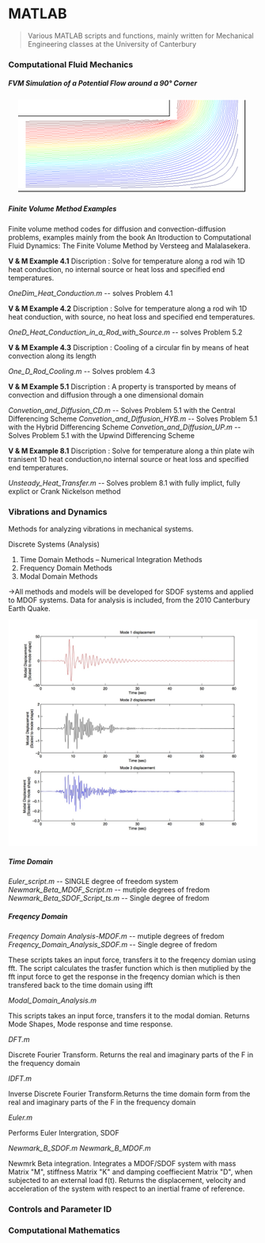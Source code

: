 MATLAB
======

> Various MATLAB scripts and functions, mainly written for Mechanical Engineering classes at the University of Canterbury

### Computational Fluid Mechanics


##### FVM Simulation of a Potential Flow around a 90° Corner

<p align="center">
  <img src="https://github.com/benjmunro/MatLAB/blob/master/Computational%20Fluid%20Mechanics/Stream_lines.png" alt="Stream lines"/>
</p>


##### Finite Volume Method Examples

Finite volume method codes for diffusion and convection-diffusion problems, examples mainly from the book An Itroduction to Computational Fluid Dynamics: The Finite Volume Method by Versteeg and Malalasekera.


**V & M Example 4.1**
Discription : Solve for temperature along a rod wih 1D heat conduction, no internal source or heat loss and specified end temperatures.

*OneDim_Heat_Conduction.m* -- solves Problem 4.1

**V & M Example 4.2**
Discription : Solve for temperature along a rod wih 1D heat conduction, with source, no heat loss and specified end temperatures.

*OneD_Heat_Conduction_in_a_Rod_with_Source.m* -- solves Problem 5.2

**V & M Example 4.3**
Discription : Cooling of a circular fin by means of heat convection along its length

*One_D_Rod_Cooling.m* -- Solves problem 4.3

**V & M Example 5.1**
Discription : A property is transported by means of convection and diffusion through a one dimensional domain

*Convetion_and_Diffusion_CD.m*  -- Solves Problem 5.1 with the Central Differencing Scheme
*Convetion_and_Diffusion_HYB.m* -- Solves Problem 5.1 with the Hybrid Differencing Scheme
*Convetion_and_Diffusion_UP.m* -- Solves Problem 5.1 with the Upwind Differencing Scheme

**V & M Example 8.1**
Discription : Solve for temperature along a thin plate wih tranisent 1D heat conduction,no internal source or heat loss and specified end temperatures.

*Unsteady_Heat_Transfer.m* -- Solves problem 8.1 with fully implict, fully explict or Crank Nickelson method 

### Vibrations and Dynamics
Methods for analyzing vibrations in mechanical systems.

Discrete Systems (Analysis)
  1. Time Domain Methods – Numerical Integration Methods
  2. Frequency Domain Methods
  3. Modal Domain Methods

→All methods and models will be developed for SDOF systems and applied to MDOF systems. Data for analysis is included, from the 2010 Canterbury Earth Quake. 

<p align="center">
  <img src="https://github.com/benjmunro/MatLAB/blob/master/Vibrations/Modal%20Displacement.jpg" alt="Stream lines"/>
</p>


##### Time Domain
*Euler_script.m* -- SINGLE degree of freedom system
*Newmark_Beta_MDOF_Script.m* -- mutiple degrees of fredom
*Newmark_Beta_SDOF_Script_ts.m* -- Single degree of fredom

##### Freqency Domain
*Freqency Domain Analysis-MDOF.m*  -- mutiple degrees of fredom
*Freqency_Domain_Analysis_SDOF.m*  -- Single degree of fredom

These scripts takes an input force, transfers it to the freqency domian using fft. The script calculates the trasfer function which is then mutiplied by the fft input force to get the response in the freqency domian which is then transfered back to the time domain using ifft

 *Modal_Domain_Analysis.m*
 
 This scripts takes an input force, transfers it to the modal domian. Returns Mode Shapes, Mode response and time response.  
 
 *DFT.m*
 
 Discrete Fourier Transform. Returns the real and imaginary parts of the F in the frequency domain
 
 *IDFT.m*
 
 Inverse Discrete Fourier Transform.Returns the time domain form from the real and imaginary parts of the F 
 in the frequency domain

*Euler.m*

Performs Euler Intergration, SDOF
 
*Newmark_B_SDOF.m* 
*Newmark_B_MDOF.m*

Newmrk Beta integration. Integrates a MDOF/SDOF system with mass Matrix "M", stiffness Matrix "K" and damping coeffiecient Matrix "D", when subjected to an external load f(t). Returns the displacement, velocity and acceleration of the system with respect to an inertial frame of reference.

### Controls and Parameter ID




### Computational Mathematics
